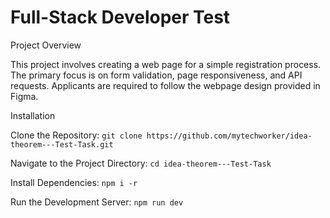 
# Full-Stack Developer Test

Project Overview

This project involves creating a web page for a simple registration process. The primary focus is on form validation, page responsiveness, and API requests. Applicants are required to follow the webpage design provided in Figma.

Installation

Clone the Repository: `git clone https://github.com/mytechworker/idea-theorem---Test-Task.git`

Navigate to the Project Directory: `cd idea-theorem---Test-Task`

Install Dependencies: `npm i -r`

Run the Development Server: `npm run dev`
